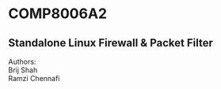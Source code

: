 # COMP8006A2
## Standalone Linux Firewall & Packet Filter    

Authors:  
Brij Shah  
Ramzi Chennafi
